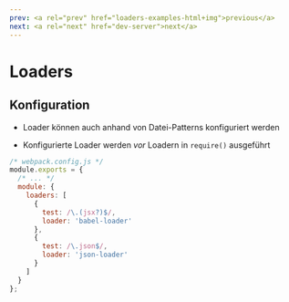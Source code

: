 ```yaml
---
prev: <a rel="prev" href="loaders-examples-html+img">previous</a>
next: <a rel="next" href="dev-server">next</a>
---
```


# Loaders

## Konfiguration

- Loader können auch anhand von Datei-Patterns konfiguriert werden

- Konfigurierte Loader werden _vor_ Loadern in `require()` ausgeführt

```js
/* webpack.config.js */
module.exports = {
  /* ... */
  module: {
    loaders: [
      {
        test: /\.(jsx?)$/,
        loader: 'babel-loader'
      },
      {
        test: /\.json$/,
        loader: 'json-loader'
      }
    ]
  }
};
```
<!--{data-bespoke-bullet}-->
